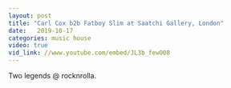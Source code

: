 ```yaml
---
layout: post
title: "Carl Cox b2b Fatboy Slim at Saatchi Gallery, London"
date:   2019-10-17
categories: music house
video: true
vid_link: //www.youtube.com/embed/JL3b_fewO08
---
```


Two legends @ rocknrolla.

